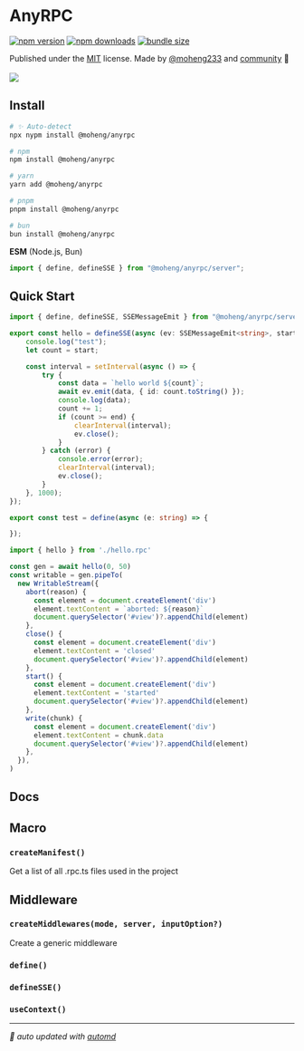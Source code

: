 # AnyRPC

<!-- automd:badges color="yellow" license name="@moheng/anyrpc" codecov bundlephobia packagephobia -->

[![npm version](https://img.shields.io/npm/v/@moheng/anyrpc?color=yellow)](https://npmjs.com/package/@moheng/anyrpc)
[![npm downloads](https://img.shields.io/npm/dm/@moheng/anyrpc?color=yellow)](https://npmjs.com/package/@moheng/anyrpc)
[![bundle size](https://img.shields.io/bundlephobia/minzip/@moheng/anyrpc?color=yellow)](https://bundlephobia.com/package/@moheng/anyrpc)

<!-- /automd -->

<!-- automd:contributors author="moheng233" github="moheng233/anyrpc" license="MIT" -->

Published under the [MIT](https://github.com/moheng233/anyrpc/blob/main/LICENSE) license.
Made by [@moheng233](https://github.com/moheng233) and [community](https://github.com/moheng233/anyrpc/graphs/contributors) 💛
<br><br>
<a href="https://github.com/moheng233/anyrpc/graphs/contributors">
<img src="https://contrib.rocks/image?repo=moheng233/anyrpc" />
</a>

<!-- /automd -->

## Install

<!-- automd:pm-install name="@moheng/anyrpc" -->

```sh
# ✨ Auto-detect
npx nypm install @moheng/anyrpc

# npm
npm install @moheng/anyrpc

# yarn
yarn add @moheng/anyrpc

# pnpm
pnpm install @moheng/anyrpc

# bun
bun install @moheng/anyrpc
```

<!-- /automd -->

<!-- automd:jsimport name="@moheng/anyrpc/server" imports="define,defineSSE" -->

**ESM** (Node.js, Bun)

```js
import { define, defineSSE } from "@moheng/anyrpc/server";
```

<!-- /automd -->

## Quick Start

<!-- automd:file src="examples/vite/src/hello.rpc.ts" name="hello.rpc.ts" code lang="ts" -->

```ts hello.rpc.ts
import { define, defineSSE, SSEMessageEmit } from "@moheng/anyrpc/server";

export const hello = defineSSE(async (ev: SSEMessageEmit<string>, start: number, end: number) => {
	console.log("test");
	let count = start;

	const interval = setInterval(async () => {
		try {
			const data = `hello world ${count}`;
			await ev.emit(data, { id: count.toString() });
			console.log(data);
			count += 1;
			if (count >= end) {
				clearInterval(interval);
				ev.close();
			}
		} catch (error) {
			console.error(error);
			clearInterval(interval);
			ev.close();
		}
	}, 1000);
});

export const test = define(async (e: string) => {

});

```

<!-- /automd -->

<!-- automd:file src="examples/vite/src/index.ts" name="index.ts" code lang="ts" -->

```ts index.ts
import { hello } from './hello.rpc'

const gen = await hello(0, 50)
const writable = gen.pipeTo(
  new WritableStream({
    abort(reason) {
      const element = document.createElement('div')
      element.textContent = `aborted: ${reason}`
      document.querySelector('#view')?.appendChild(element)
    },
    close() {
      const element = document.createElement('div')
      element.textContent = 'closed'
      document.querySelector('#view')?.appendChild(element)
    },
    start() {
      const element = document.createElement('div')
      element.textContent = 'started'
      document.querySelector('#view')?.appendChild(element)
    },
    write(chunk) {
      const element = document.createElement('div')
      element.textContent = chunk.data
      document.querySelector('#view')?.appendChild(element)
    },
  }),
)

```

<!-- /automd -->

## Docs

<!-- automd:jsdocs src="lib/src/server/index.ts" -->

## Macro

### `createManifest()`

Get a list of all .rpc.ts files used in the project

## Middleware

### `createMiddlewares(mode, server, inputOption?)`

Create a generic middleware

### `define()`

### `defineSSE()`

### `useContext()`

<!-- /automd -->

<!-- automd:with-automd -->

---

_🤖 auto updated with [automd](https://automd.unjs.io)_

<!-- /automd -->
